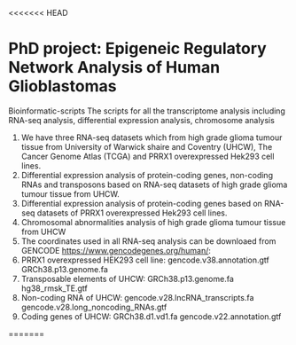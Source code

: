 <<<<<<< HEAD
# PhD project: Epigeneic Regulatory Network Analysis of Human Glioblastomas

Bioinformatic-scripts
The scripts for all the transcriptome analysis including RNA-seq analysis, differential expression analysis, chromosome analysis

1. We have three RNA-seq datasets which from high grade glioma tumour tissue from University of Warwick shaire and Coventry (UHCW), The Cancer Genome Atlas (TCGA) and PRRX1 overexpressed Hek293 cell lines.
2. Differential expression analysis of protein-coding genes, non-coding RNAs and transposons based on RNA-seq datasets of high grade glioma tumour tissue from UHCW.
3. Differential expression analysis of protein-coding genes based on RNA-seq datasets of PRRX1 overexpressed Hek293 cell lines.
4. Chromosomal abnormalities analysis of high grade glioma tumour tissue from UHCW
5. The coordinates used in all RNA-seq analysis can be downloaed from GENCODE https://www.gencodegenes.org/human/:
6. PRRX1 overexpressed HEK293 cell line: gencode.v38.annotation.gtf    GRCh38.p13.genome.fa
7. Transposable elements of UHCW: GRCh38.p13.genome.fa    hg38_rmsk_TE.gtf
8. Non-coding RNA of UHCW: gencode.v28.lncRNA_transcripts.fa  gencode.v28.long_noncoding_RNAs.gtf
9. Coding genes of UHCW: GRCh38.d1.vd1.fa   gencode.v22.annotation.gtf
     
=======
>>>>>>> 
